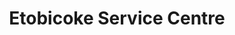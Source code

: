 ---
title: "Etobicoke Service Centre"
url: /etobicoke/etobicoke-service-centre/
shop: vacuum cleaner
---